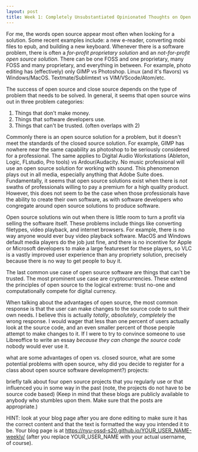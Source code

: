 ```yaml
---
layout: post
title: Week 1: Completely Unsubstantiated Opinionated Thoughts on Open Source
---
```


For me, the words open source appear most often when looking for a solution. Some recent examples include: a new e-reader, converting mobi files to epub, and building a new keyboard. Whenever there is a software problem, there is often a _for-profit proprietary solution_ and an _not-for-profit open source solution_. There can be one FOSS and one proprietary, many FOSS and many proprietary, and everything in between. For example, photo editing has (effectively) only GIMP vs Photoshop. Linux (and it's flavors) vs Windows/MacOS. Textmate/Sublimtext vs VIM/VScode/Atom/etc.

The success of open source and close source depends on the type of problem that needs to be solved. In general, it seems that open source wins out in three problem categories:

1. Things that don't make money.
2. Things that software developers use.
3. Things that can't be trusted. (often overlaps with 2)

Commonly there is an open source solution for a problem, but it doesn't meet the standards of the closed source solution. For example, GIMP has nowhere near the same capability as photoshop to be seriously considered for a professional. The same applies to Digital Audio Workstations (Ableton, Logic, FLstudio, Pro tools) vs Ardour/Audacity. No music professional will use an open source solution for working with sound. This phenomenon plays out in all media, especially anything that Adobe Suite does. Fundamentally, it seems that open source solutions exist when there is _not_ swaths of professionals willing to pay a premium for a high quality product. However, this does not seem to be the case when those professionals have the ability to create their own software, as with software developers who congregate around open source solutions to produce software.

Open source solutions win out when there is little room to turn a profit via selling the software itself. These problems include things like converting filetypes, video playback, and internet browsers. For example, there is no way anyone would ever buy video playback software. MacOS and Windows default media players do the job just fine, and there is no incentive for Apple or Microsoft developers to make a large featureset for these players, so VLC is a vastly improved user experience than any propriety solution, precisely because there is no way to get people to buy it.

The last common use case of open source software are things that can't be trusted. The most prominent use case are cryptocurrencies. These extend the principles of open source to the logical extreme: trust no-one and computationally compete for digital currency.

When talking about the advantages of open source, the most common response is that the user can make changes to the source code to suit their own needs. I believe this is actually *totally*, *absolutely*, *completely* the wrong response. I would wager that less than one percent of users actually look at the source code, and an even smaller percent of those people attempt to make changes to it. If I were to try to convince someone to use Libreoffice to write an essay _because they can change the source code_ nobody would ever use it. 

what are some advantages of open vs. closed source, 
what are some potential problems with open source, 
why did you decide to register for a class about open source software development?)
projects: 

briefly talk about four open source projects that you regularly use or that influenced you in some way in the past (note, the projects do not have to be source code based) (Keep in mind that these blogs are publicly available to anybody who stumbles upon them. Make sure that the posts are appropriate.)


HINT: look at your blog page after you are done editing to make sure it has the correct content and that the text is formatted the way you intended it to be. Your blog page is at https://nyu-ossd-s20.github.io/YOUR_USER_NAME-weekly/ (after you replace YOUR_USER_NAME with your actual username, of course).
